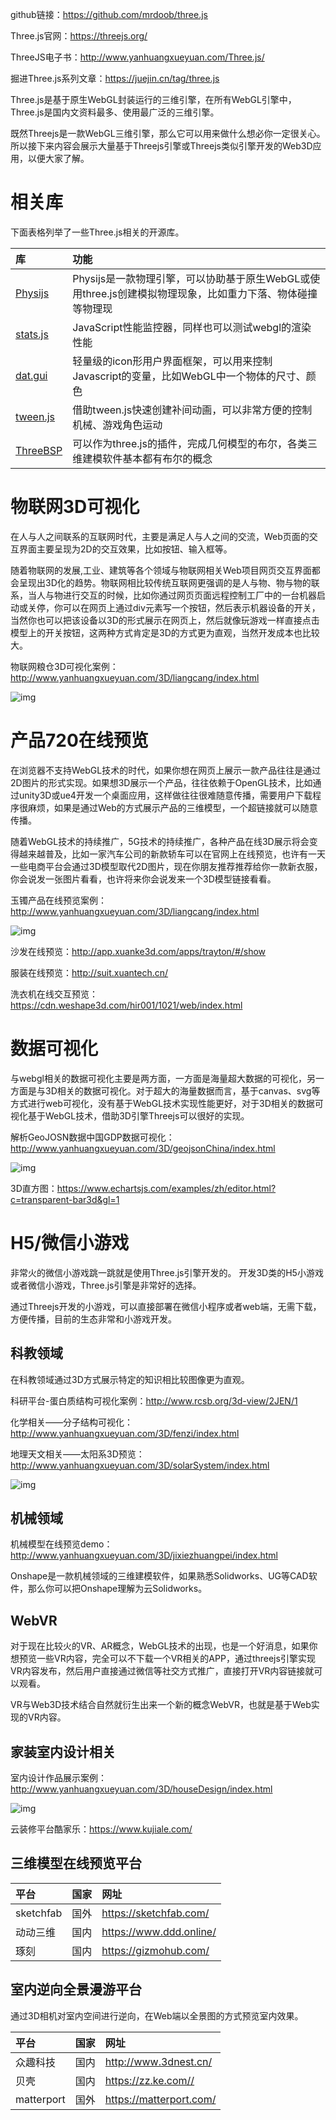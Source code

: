 github链接：https://github.com/mrdoob/three.js

Three.js官网：https://threejs.org/

ThreeJS电子书：http://www.yanhuangxueyuan.com/Three.js/

掘进Three.js系列文章：https://juejin.cn/tag/three.js



Three.js是基于原生WebGL封装运行的三维引擎，在所有WebGL引擎中，Three.js是国内文资料最多、使用最广泛的三维引擎。

既然Threejs是一款WebGL三维引擎，那么它可以用来做什么想必你一定很关心。所以接下来内容会展示大量基于Threejs引擎或Threejs类似引擎开发的Web3D应用，以便大家了解。

# 相关库

下面表格列举了一些Three.js相关的开源库。

| 库                                                  | 功能                                                         |
| :-------------------------------------------------- | :----------------------------------------------------------- |
| [Physijs](https://github.com/chandlerprall/Physijs) | Physijs是一款物理引擎，可以协助基于原生WebGL或使用three.js创建模拟物理现象，比如重力下落、物体碰撞等物理现 |
| [stats.js](https://github.com/mrdoob/stats.js)      | JavaScript性能监控器，同样也可以测试webgl的渲染性能          |
| [dat.gui](https://github.com/dataarts/dat.gui)      | 轻量级的icon形用户界面框架，可以用来控制Javascript的变量，比如WebGL中一个物体的尺寸、颜色 |
| [tween.js](https://github.com/tweenjs/tween.js/)    | 借助tween.js快速创建补间动画，可以非常方便的控制机械、游戏角色运动 |
| [ThreeBSP](https://github.com/sshirokov/ThreeBSP)   | 可以作为three.js的插件，完成几何模型的布尔，各类三维建模软件基本都有布尔的概念 |



# 物联网3D可视化

在人与人之间联系的互联网时代，主要是满足人与人之间的交流，Web页面的交互界面主要呈现为2D的交互效果，比如按钮、输入框等。

随着物联网的发展,工业、建筑等各个领域与物联网相关Web项目网页交互界面都会呈现出3D化的趋势。物联网相比较传统互联网更强调的是人与物、物与物的联系，当人与物进行交互的时候，比如你通过网页页面远程控制工厂中的一台机器启动或关停，你可以在网页上通过div元素写一个按钮，然后表示机器设备的开关，当然你也可以把该设备以3D的形式展示在网页上，然后就像玩游戏一样直接点击模型上的开关按钮，这两种方式肯定是3D的方式更为直观，当然开发成本也比较大。

物联网粮仓3D可视化案例：http://www.yanhuangxueyuan.com/3D/liangcang/index.html

![img](http://www.yanhuangxueyuan.com/upload/threejs3粮仓.jpg)

# 产品720在线预览

在浏览器不支持WebGL技术的时代，如果你想在网页上展示一款产品往往是通过2D图片的形式实现。如果想3D展示一个产品，往往依赖于OpenGL技术，比如通过unity3D或ue4开发一个桌面应用，这样做往往很难随意传播，需要用户下载程序很麻烦，如果是通过Web的方式展示产品的三维模型，一个超链接就可以随意传播。

随着WebGL技术的持续推广，5G技术的持续推广，各种产品在线3D展示将会变得越来越普及，比如一家汽车公司的新款轿车可以在官网上在线预览，也许有一天一些电商平台会通过3D模型取代2D图片，现在你朋友推荐推荐给你一款新衣服，你会说发一张图片看看，也许将来你会说发来一个3D模型链接看看。

玉镯产品在线预览案例：http://www.yanhuangxueyuan.com/3D/liangcang/index.html

![img](http://www.yanhuangxueyuan.com/upload/threejs3玉镯.jpg)

沙发在线预览：http://app.xuanke3d.com/apps/trayton/#/show

服装在线预览：http://suit.xuantech.cn/

洗衣机在线交互预览：https://cdn.weshape3d.com/hir001/1021/web/index.html

# 数据可视化

与webgl相关的数据可视化主要是两方面，一方面是海量超大数据的可视化，另一方面是与3D相关的数据可视化。对于超大的海量数据而言，基于canvas、svg等方式进行web可视化，没有基于WebGL技术实现性能更好，对于3D相关的数据可视化基于WebGL技术，借助3D引擎Threejs可以很好的实现。

解析GeoJOSN数据中国GDP数据可视化：http://www.yanhuangxueyuan.com/3D/geojsonChina/index.html

![img](http://www.yanhuangxueyuan.com/upload/threejs3gdp.jpg)

3D直方图：https://www.echartsjs.com/examples/zh/editor.html?c=transparent-bar3d&gl=1

# H5/微信小游戏

非常火的微信小游戏跳一跳就是使用Three.js引擎开发的。 开发3D类的H5小游戏或者微信小游戏，Three.js引擎是非常好的选择。

通过Threejs开发的小游戏，可以直接部署在微信小程序或者web端，无需下载，方便传播，目前的生态非常和小游戏开发。

## 科教领域

在科教领域通过3D方式展示特定的知识相比较图像更为直观。

科研平台-蛋白质结构可视化案例：http://www.rcsb.org/3d-view/2JEN/1

化学相关——分子结构可视化：http://www.yanhuangxueyuan.com/3D/fenzi/index.html

地理天文相关——太阳系3D预览：http://www.yanhuangxueyuan.com/3D/solarSystem/index.html

![img](http://www.yanhuangxueyuan.com/upload/threejs3sun.jpg)

## 机械领域

机械模型在线预览demo：http://www.yanhuangxueyuan.com/3D/jixiezhuangpei/index.html

Onshape是一款机械领域的三维建模软件，如果熟悉Solidworks、UG等CAD软件，那么你可以把Onshape理解为云Solidworks。

## WebVR

对于现在比较火的VR、AR概念，WebGL技术的出现，也是一个好消息，如果你想预览一些VR内容，完全可以不下载一个VR相关的APP，通过threejs引擎实现VR内容发布，然后用户直接通过微信等社交方式推广，直接打开VR内容链接就可以观看。

VR与Web3D技术结合自然就衍生出来一个新的概念WebVR，也就是基于Web实现的VR内容。

## 家装室内设计相关

室内设计作品展示案例：http://www.yanhuangxueyuan.com/3D/houseDesign/index.html

![img](http://www.yanhuangxueyuan.com/upload/threejs3室内设计.jpg)

云装修平台酷家乐：https://www.kujiale.com/

## 三维模型在线预览平台

| 平台      | 国家 | 网址                    |
| :-------- | :--- | :---------------------- |
| sketchfab | 国外 | https://sketchfab.com/  |
| 动动三维  | 国内 | https://www.ddd.online/ |
| 琢刻      | 国内 | https://gizmohub.com/   |

## 室内逆向全景漫游平台

通过3D相机对室内空间进行逆向，在Web端以全景图的方式预览室内效果。

| 平台       | 国家 | 网址                    |
| :--------- | :--- | :---------------------- |
| 众趣科技   | 国内 | http://www.3dnest.cn/   |
| 贝壳       | 国内 | https://zz.ke.com//     |
| matterport | 国外 | https://matterport.com/ |